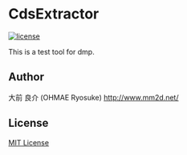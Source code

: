 # CdsExtractor
[![license](https://img.shields.io/github/license/mashape/apistatus.svg)](./LICENSE)

This is a test tool for dmp.

## Author
大前 良介 (OHMAE Ryosuke)
http://www.mm2d.net/

## License
[MIT License](./LICENSE)
